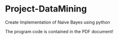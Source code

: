 # Project-DataMining
Create Implementation of Naive Bayes using python

The program code is contained in the PDF document!
